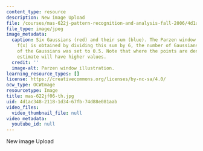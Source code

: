 ```yaml
---
content_type: resource
description: New image Upload
file: /courses/mas-622j-pattern-recognition-and-analysis-fall-2006/4d1ac34821181d3467fb74d88e081aab_mas-622jf06-th.jpg
file_type: image/jpeg
image_metadata:
  caption: Six Gaussians (red) and their sum (blue). The Parzen window density estimate
    f(x) is obtained by dividing this sum by 6, the number of Gaussians. The variance
    of the Gaussians was set to 0.5. Note that where the points are denser the density
    estimate will have higher values.
  credit: ''
  image-alt: Parzen window illustration.
learning_resource_types: []
license: https://creativecommons.org/licenses/by-nc-sa/4.0/
ocw_type: OCWImage
resourcetype: Image
title: mas-622jf06-th.jpg
uid: 4d1ac348-2118-1d34-67fb-74d88e081aab
video_files:
  video_thumbnail_file: null
video_metadata:
  youtube_id: null
---
```

New image Upload